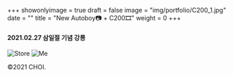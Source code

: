 +++
showonlyimage = true
draft = false
image = "img/portfolio/C200_1.jpg"
date = ""
title = "New Autoboy📷 + C200🎞"
weight = 0
+++

#### 2021.02.27 삼일절 기념 강릉

![Store][1]
![Me][2]

[1]: https://jisun-choi.github.io/choi//img/portfolio/C200_2.jpg
[2]: https://jisun-choi.github.io/choi//img/portfolio/C200_3.jpg

©2021 CHOI.
